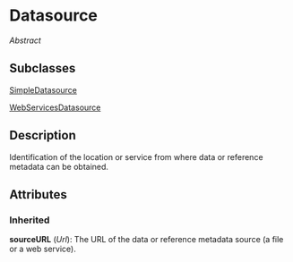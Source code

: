 
# Datasource

*Abstract*



## Subclasses

[SimpleDatasource](SimpleDatasource.md)

[WebServicesDatasource](WebServicesDatasource.md)



## Description

Identification of the location or service from where data or reference metadata can be obtained.


## Attributes

### Inherited

**sourceURL** (*Url*): The URL of the data or reference metadata source (a file or a web service).






